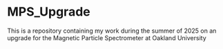 # MPS_Upgrade
This is a repository containing my work during the summer of 2025 on an upgrade for the Magnetic Particle Spectrometer at Oakland University

